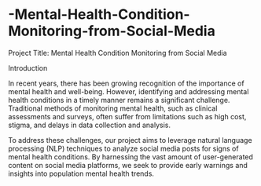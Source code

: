 # -Mental-Health-Condition-Monitoring-from-Social-Media

Project Title: Mental Health Condition Monitoring from Social Media

Introduction

In recent years, there has been growing recognition of the importance of mental health and well-being. However, identifying and addressing mental health conditions in a timely manner remains a significant challenge. Traditional methods of monitoring mental health, such as clinical assessments and surveys, often suffer from limitations such as high cost, stigma, and delays in data collection and analysis.

To address these challenges, our project aims to leverage natural language processing (NLP) techniques to analyze social media posts for signs of mental health conditions. By harnessing the vast amount of user-generated content on social media platforms, we seek to provide early warnings and insights into population mental health trends.

